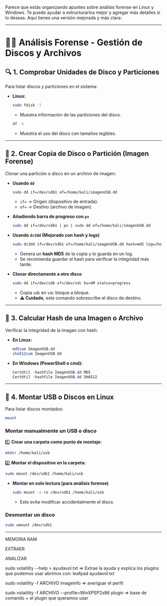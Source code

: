 Parece que estás organizando apuntes sobre análisis forense en Linux y Windows. Te puedo ayudar a estructurarlos mejor y agregar más detalles si lo deseas. Aquí tienes una versión mejorada y más clara:  

---

# 🕵️‍♂️ **Análisis Forense - Gestión de Discos y Archivos**  

## 🔍 **1. Comprobar Unidades de Disco y Particiones**  
Para listar discos y particiones en el sistema:  

- **Linux:**  
  ```bash
  sudo fdisk -l
  ```
  - Muestra información de las particiones del disco.  

  ```bash
  df -h
  ```
  - Muestra el uso del disco con tamaños legibles.  

---

## 📀 **2. Crear Copia de Disco o Partición (Imagen Forense)**  
Clonar una partición o disco en un archivo de imagen:  

- **Usando `dd`**  
  ```bash
  sudo dd if=/dev/sdb1 of=/home/kali/imagenUSB.dd
  ```
  - `if=` → Origen (dispositivo de entrada).  
  - `of=` → Destino (archivo de imagen).  

- **Añadiendo barra de progreso con `pv`**  
  ```bash
  sudo dd if=/dev/sdb1 | pv | sudo dd of=/home/kali/imagenUSB.dd
  ```

- **Usando `dc3dd` (Mejorado con hash y logs)**  
  ```bash
  sudo dc3dd if=/dev/sdb1 of=/home/kali/imagenUSB.dd hash=md5 log=/home/kali/log_hash.txt
  ```
  - Genera un **hash MD5** de la copia y lo guarda en un log.  
  - Se recomienda guardar el hash para verificar la integridad más tarde.  

- **Clonar directamente a otro disco**  
  ```bash
  sudo dd if=/dev/sdb of=/dev/sdc bs=4M status=progress
  ```
  - Copia `sdb` en `sdc` bloque a bloque.  
  - **⚠️ Cuidado**, este comando sobrescribe el disco de destino.  

---

## 🔑 **3. Calcular Hash de una Imagen o Archivo**  
Verificar la integridad de la imagen con hash:  

- **En Linux:**  
  ```bash
  md5sum ImagenUSB.dd
  sha512sum ImagenUSB.dd
  ```

- **En Windows (PowerShell o cmd):**  
  ```powershell
  CertUtil -hashfile ImagenUSB.dd MD5
  CertUtil -hashfile ImagenUSB.dd SHA512
  ```

---

## 🔗 **4. Montar USB o Discos en Linux**  
Para listar discos montados:  
```bash
mount
```

### **Montar manualmente un USB o disco**  
1️⃣ **Crear una carpeta como punto de montaje:**  
```bash
mkdir /home/kali/usb
```
2️⃣ **Montar el dispositivo en la carpeta:**  
```bash
sudo mount /dev/sdb1 /home/kali/usb
```

- **Montar en solo lectura (para análisis forense)**  
  ```bash
  sudo mount -o ro /dev/sdb1 /home/kali/usb
  ```
  - Esto evita modificar accidentalmente el disco.  

### **Desmontar un disco**  
```bash
sudo umount /dev/sdb1
```

---

MEMORIA RAM

EXTRAER

ANALIZAR

sudo volatility --help > ayudavol.txt => Extrae la ayuda y explica los plugins que podemos usar
    abrimos con: leafpad ayudavol.txt
    
sudo volatility -f ARCHIVO imageinfo => averiguar el perfil 

sudo volatility -f ARCHIVO --profile=WinXPSP2x86 plugin => base de comando + el plugin que queramos usar






